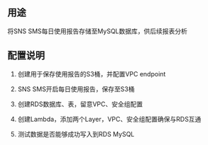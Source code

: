 ## 用途

将SNS SMS每日使用报告存储至MySQL数据库，供后续报表分析

## 配置说明

1. 创建用于保存使用报告的S3桶，并配置VPC endpoint

2. SNS SMS开启每日使用报告，保存至S3桶

3. 创建RDS数据库、表，留意VPC、安全组配置

4. 创建Lambda，添加两个Layer，VPC、安全组配置确保与RDS互通

5. 测试数据是否能够成功写入到RDS MySQL



